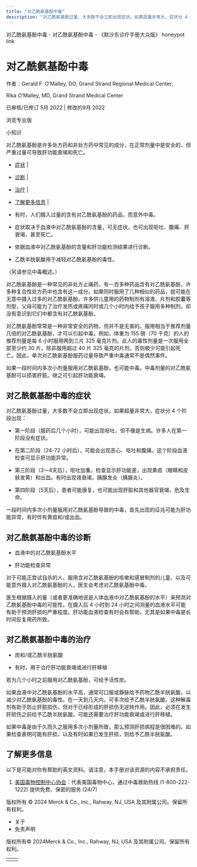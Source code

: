 ```yaml
---
title: "对乙酰氨基酚中毒"
description: "对乙酰氨基酚过量，大多数不会立即出现症状。如果超量非常大，症状分 4 个阶段出现："
---
```


﻿对乙酰氨基酚中毒 \- 对乙酰氨基酚中毒 \- 《默沙东诊疗手册大众版》 honeypot link

# 对乙酰氨基酚中毒

作者：Gerald F. O’Malley, DO, Grand Strand Regional Medical Center;

Rika O’Malley, MD, Grand Strand Medical Center

已审核/已修订 5月 2022 \| 修改的9月 2022

浏览专业版

小知识

对乙酰氨基酚是许多处方药和非处方药中常见的成分，在正常剂量中是安全的，但严重过量可导致肝功能衰竭和死亡。

- [症状](#症状_v828354_zh) \|
- [诊断](#诊断_v28488441_zh) \|
- [治疗](#治疗_v828358_zh) \|
- [了解更多信息](#了解更多信息_v28488456_zh) \|

- 有时，人们摄入过量的含有对乙酰氨基酚的药品，而意外中毒。

- 症状取决于血液中对乙酰氨基酚的含量，可无症状，也可出现呕吐、腹痛、肝衰竭，甚至死亡。

- 依据血液中对乙酰氨基酚的含量和肝功能检测结果进行诊断。

- 乙酰半胱氨酸用于减轻对乙酰氨基酚的毒性。


（另请参见中毒概述。）

对乙酰氨基酚是一种常见的非处方止痛药，有一百多种药品含有对乙酰氨基酚，许多种复合性处方药中也含有这一成分。如果同时服用了几种相似的药品，就可能在无意中摄入过多的对乙酰氨基酚。许多供儿童用的药物制剂有溶液、片剂和胶囊等剂型，父母可能为了治疗发热或疼痛同时或几个小时内给予孩子服用多种制剂，却没有意识到它们中都含有对乙酰氨基酚。

对乙酰氨基酚常常是一种非常安全的药物，但并不是无害的。服用相当于推荐剂量几倍的对乙酰氨基酚，才可以引起中毒。例如，体重为 155 磅（70 千克）的人的推荐剂量是每 6 小时服用两到三片 325 毫克片剂。此人的毒性剂量是一次服用全部至少约 30 片。除非服用超过 40 片 325 毫克的片剂，否则极少可能引起死亡。因此，单次对乙酰氨基酚服药过量导致严重中毒通常不是偶然事件。

如果一段时间内多次小剂量服用对乙酰氨基酚，也可能中毒。中毒剂量的对乙酰氨基酚可以损害肝脏。继之可引起肝功能衰竭。

## 对乙酰氨基酚中毒的症状

对乙酰氨基酚过量，大多数不会立即出现症状。如果超量非常大，症状分 4 个阶段出现：

- 第一阶段（服药后几个小时），可能出现呕吐，但不像是生病。许多人在第一阶段没有症状。

- 在第二阶段（24-72 小时后），可能会出现恶心、呕吐和腹痛。这个阶段血液检查可显示肝功能异常。

- 第三阶段（3～4天后），呕吐加重。检查显示肝功能差，出现黄疸（眼睛和皮肤发黄）和出血。有时出现肾衰竭，胰腺发炎（胰腺炎）。

- 第四阶段（5天后），患者可能康复，也可能出现肝脏和其他器官衰竭，危及生命。


一段时间内多次小剂量服用对乙酰氨基酚导致的中毒，首先出现的征兆可能为肝功能异常，有时伴有黄疸和/或出血。

## 对乙酰氨基酚中毒的诊断

- 血液中的对乙酰氨基酚水平

- 肝功能检查异常


对于可能正尝试自杀的人、服用含对乙酰氨基酚的咳嗽和感冒制剂的儿童、以及可能意外摄入对乙酰氨基酚的人，医生会考虑对乙酰氨基酚中毒。

医生根据摄入的量（或者更准确地说是人体血液中对乙酰氨基酚的水平）来预测对乙酰氨基酚中毒的可能性。在摄入后 4 小时到 24 小时之间测量的血液水平可能有助于预测肝损的严重程度。肝功能血液检查有时会有帮助，尤其是如果中毒是长时间反复用药所致。

## 对乙酰氨基酚中毒的治疗

- 炭和/或乙酰半胱氨酸

- 有时，用于治疗肝功能衰竭或进行肝移植


若为几个小时之前服用对乙酰氨基酚，可给予活性炭。

如果血液中对乙酰氨基酚的水平高，通常可口服或静脉给予药物乙酰半胱氨酸，以减少对乙酰氨基酚的毒性。在一天到几天内，可多次给予乙酰半胱氨酸。这种解毒剂有助于防止肝脏损伤，但对于已经形成的肝损伤无逆转作用。因此，必须在发生肝损伤之前给予乙酰半胱氨酸。可能还需要治疗肝功能衰竭或进行肝移植。

如果中毒是由于久而久之服用多次小剂量所致，那么预测肝损病程是很困难的。如果检查表明可能有肝损，以及有时如果已发生肝损，则给予乙酰半胱氨酸。

## 了解更多信息

以下是可能对你有帮助的英文资料。请注意，本手册对该资源的内容不承担责任。

1. [美国毒物控制中心协会](http://www.aapcc.org)：代表美国毒物中心，通过中毒救助热线 (1-800-222-1222) 提供免费、保密的服务 (24/7)




版权所有 © 2024
Merck & Co., Inc., Rahway, NJ, USA 及其附属公司。保留所有权利。

- 关于
- 免责声明

版权所有© 2024Merck & Co., Inc., Rahway, NJ, USA 及其附属公司。保留所有权利。

|     |     |
| --- | --- |
|  |  |